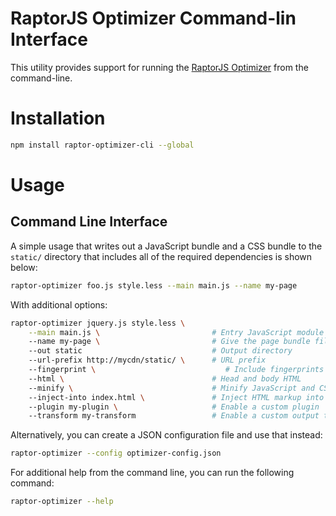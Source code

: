 RaptorJS Optimizer Command-lin Interface
========================================

This utility provides support for running the [RaptorJS Optimizer](https://github.com/raptorjs3/raptor-optimizer) from the command-line.

# Installation

```bash
npm install raptor-optimizer-cli --global
```

# Usage

## Command Line Interface

A simple usage that writes out a JavaScript bundle and a CSS bundle to the `static/` directory that includes all of the required dependencies is shown below:

```bash
raptor-optimizer foo.js style.less --main main.js --name my-page
```

With additional options:
```bash
raptor-optimizer jquery.js style.less \
    --main main.js \                         # Entry JavaScript module for the browser
    --name my-page \                         # Give the page bundle files a name
    --out static                             # Output directory
    --url-prefix http://mycdn/static/ \      # URL prefix
    --fingerprint \                             # Include fingerprints
    --html \                                 # Head and body HTML
    --minify \                               # Minify JavaScript and CSS
    --inject-into index.html \               # Inject HTML markup into a static HTML file
    --plugin my-plugin \                     # Enable a custom plugin
    --transform my-transform                 # Enable a custom output transform
```

Alternatively, you can create a JSON configuration file and use that instead:

```bash
raptor-optimizer --config optimizer-config.json
```

For additional help from the command line, you can run the following command:

```bash
raptor-optimizer --help
```
